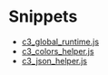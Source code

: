 # Snippets

- [c3_global_runtime.js](c3_global_runtime.js)
- [c3_colors_helper.js](c3_colors_helper.js)
- [c3_json_helper.js](c3_json_helper.js)
